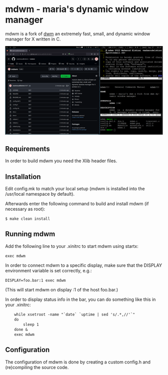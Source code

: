 mdwm - maria's dynamic window manager
=====================================
mdwm is a fork of [dwm](https://dwm.suckless.org/) an extremely fast, small, and dynamic window manager for X written in C.

![Screenshot of mdwm's main page](mdwm.png)


Requirements
------------
In order to build mdwm you need the Xlib header files.


Installation
------------
Edit config.mk to match your local setup (mdwm is installed into
the /usr/local namespace by default).

Afterwards enter the following command to build and install mdwm (if
necessary as root):
```
$ make clean install
```

Running mdwm
------------
Add the following line to your .xinitrc to start mdwm using startx:
```
exec mdwm
```
In order to connect mdwm to a specific display, make sure that
the DISPLAY environment variable is set correctly, e.g.:
```
DISPLAY=foo.bar:1 exec mdwm
```
(This will start mdwm on display :1 of the host foo.bar.)

In order to display status info in the bar, you can do something
like this in your .xinitrc:
```
    while xsetroot -name "`date` `uptime | sed 's/.*,//'`"
    do
    	sleep 1
    done &
    exec mdwm
```

Configuration
-------------
The configuration of mdwm is done by creating a custom config.h and (re)compiling the source code.
